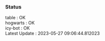 ### Status


table : OK  
hogwarts : OK  
icy-bot : OK  
Latest Update : 2023-05-27 09:06:44.812023
